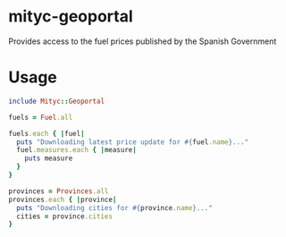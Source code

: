 # mityc-geoportal

Provides access to the fuel prices published by the Spanish Government

# Usage

```ruby
include Mityc::Geoportal

fuels = Fuel.all

fuels.each { |fuel|
  puts "Downloading latest price update for #{fuel.name}..."
  fuel.measures.each { |measure|
    puts measure
  }
}

provinces = Provinces.all
provinces.each { |province|
  puts "Downloading cities for #{province.name}..."
  cities = province.cities
}

```